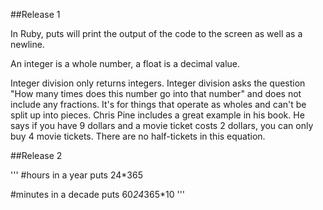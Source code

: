 ##Release 1


In Ruby, puts will print the output of the code to the screen as well as a newline.

An integer is a whole number, a float is a decimal value.

Integer division only returns integers. Integer division asks the question "How many times does this number go into that number" and does not include any fractions. It's for things that operate as wholes and can't be split up into pieces. Chris Pine includes a great example in his book. He says if you have 9 dollars and a movie ticket costs 2 dollars, you can only buy 4 movie tickets. There are no half-tickets in this equation.



##Release 2

'''
#hours in a year
puts 24*365

#minutes in a decade
puts 60*24*365*10
'''